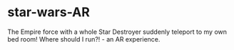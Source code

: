 # star-wars-AR
The Empire force with a whole Star Destroyer suddenly teleport to my own bed room! Where should I run?! - an AR experience.
